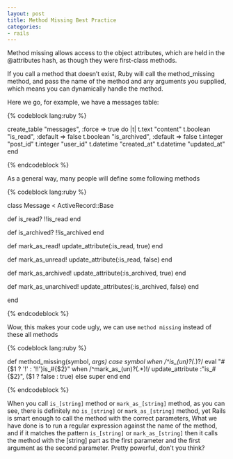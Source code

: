 ```yaml
---
layout: post
title: Method Missing Best Practice
categories:
- rails
---
```


Method missing allows access to the object attributes, which are held in the @attributes hash, as though they were first-class methods.

If you call a method that doesn’t exist, Ruby will call the method_missing method, and pass the name of the method and any arguments you supplied, which means you can dynamically handle the method.

Here we go, for example, we have a messages table:

{% codeblock lang:ruby %}

create_table "messages", :force => true do |t|
  t.text     "content"
  t.boolean  "is_read",     :default => false
  t.boolean  "is_archived", :default => false
  t.integer  "post_id"
  t.integer  "user_id"
  t.datetime "created_at"
  t.datetime "updated_at"
end

{% endcodeblock %}

<!--more-->

As a general way, many people will define some following methods

{% codeblock lang:ruby %}

class Message < ActiveRecord::Base
  
  def is_read?
    !!is_read
  end
  
  def is_archived?
    !!is_archived
  end
  
  def mark_as_read!
    update_attribute(:is_read, true)
  end
  
  def mark_as_unread!
    update_attribute(:is_read, false)
  end
  
  def mark_as_archived!
    update_attribute(:is_archived, true)
  end
  
  def mark_as_unarchived!
    update_attributes(:is_archived, false)
  end
  
end

{% endcodeblock %}

Wow, this makes your code ugly, we can use `method missing` instead of these all methods

{% codeblock lang:ruby %}

def method_missing(symbol, *args)
  case symbol
    when /^is_(un)?(.*)\?/
      eval "#{$1 ? '!' : '!!'}is_#{$2}"
    when /^mark_as_(un)?(.*)!/
      update_attribute :"is_#{$2}", ($1 ? false : true)
  else
    super
  end
end

{% endcodeblock %}

When you call `is_[string]` method or `mark_as_[string]` method, as you can see, there is definitely no `is_[string]` or `mark_as_[string]` method, yet Rails is smart enough to call the method with the correct parameters, What we have done is to run a regular expression against the name of the method, and if it matches the pattern `is_[string]` or `mark_as_[string]` then it calls the method with the [string] part as the first parameter and the first argument as the second parameter. Pretty powerful, don't you think?
